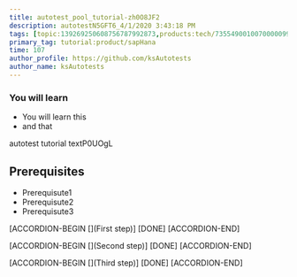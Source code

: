 ```yaml
---
title: autotest_pool_tutorial-zh0O8JF2
description: autotestN5GFT6_4/1/2020 3:43:18 PM
tags: [topic:139269250608756787992873,products:tech/73554900100700000996,tutorial:experience/advanced]
primary_tag: tutorial:product/sapHana
time: 107
author_profile: https://github.com/ksAutotests
author_name: ksAutotests
---
```

### You will learn
- You will learn this
- and that

autotest tutorial textP0UOgL

## Prerequisites
- Prerequisute1
- Prerequisute2
- Prerequisute3

[ACCORDION-BEGIN [](First step)]
[DONE]
[ACCORDION-END]

[ACCORDION-BEGIN [](Second step)]
[DONE]
[ACCORDION-END]

[ACCORDION-BEGIN [](Third step)]
[DONE]
[ACCORDION-END]

